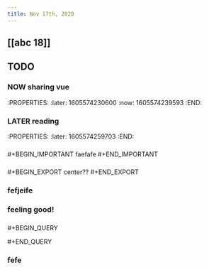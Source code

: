 ```yaml
---
title: Nov 17th, 2020
---
```


## [[abc 18]]
## TODO
### NOW sharing vue
:PROPERTIES:
:later: 1605574230600
:now: 1605574239593
:END:
### LATER reading
:PROPERTIES:
:later: 1605574259703
:END:
###
#+BEGIN_IMPORTANT
faefafe
#+END_IMPORTANT
###
#+BEGIN_EXPORT
center??
#+END_EXPORT
### fefjeife
### feeling good!
###
#+BEGIN_QUERY

#+END_QUERY
### fefe
###
